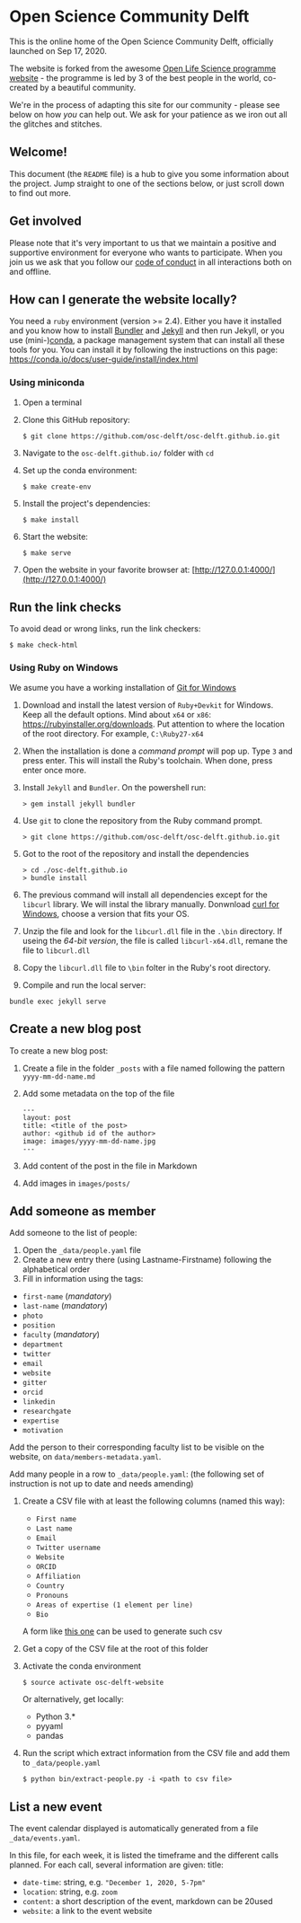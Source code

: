 # Open Science Community Delft

This is the online home of the Open Science Community Delft, officially launched on Sep 17, 2020.

The website is forked from the awesome [Open Life Science programme website](https://open-life-science.github.io) - the programme is led by 3 of the best people in the world, co-created by a beautiful community.

We're in the process of adapting this site for our community - please see below on how *you* can help out. We ask for your patience as we iron out all the glitches and stitches.

## Welcome!

This document (the `README` file) is a hub to give you some information about the
project. Jump straight to one of the sections below, or just scroll down to find
out more.

## Get involved

Please note that it's very important to us that we maintain a positive and
supportive environment for everyone who wants to participate. When you join us
we ask that you follow our [code of conduct](CODE_OF_CONDUCT.md) in all
interactions both on and offline.

## How can I generate the website locally?

You need a `ruby` environment (version >= 2.4). Either you have it installed and
you know how to install [Bundler](https://bundler.io/) and
[Jekyll](https://jekyllrb.com/) and then run Jekyll, or you use
(mini-)[conda](https://conda.io/docs/index.html), a package management system
that can install all these tools for you. You can install it by following the
instructions on this page: https://conda.io/docs/user-guide/install/index.html

### Using miniconda

1. Open a terminal
2. Clone this GitHub repository:

   ```
   $ git clone https://github.com/osc-delft/osc-delft.github.io.git
   ```

3. Navigate to the `osc-delft.github.io/` folder with `cd`
4. Set up the conda environment:

   ```
   $ make create-env
   ```

5. Install the project's dependencies:

   ```
   $ make install
   ```

6. Start the website:

   ```
   $ make serve
   ```

7. Open the website in your favorite browser at:
   [http://127.0.0.1:4000/](http://127.0.0.1:4000/)

## Run the link checks

To avoid dead or wrong links, run the link checkers:

```
$ make check-html
```

### Using Ruby on Windows

We asume you have a working installation of [Git for Windows](https://git-scm.com/downloads)

1. Download and install the latest version of `Ruby+Devkit` for Windows. Keep all the default options. Mind about `x64` or `x86`: https://rubyinstaller.org/downloads. Put attention to where the location of the root directory. For example, `C:\Ruby27-x64`

2. When the installation is done a *command prompt*  will pop up. Type `3` and press enter. This will install the Ruby's toolchain. When done, press enter once more.

3. Install `Jekyll` and `Bundler`. On the powershell run:

   ```
   > gem install jekyll bundler
   ```

4. Use `git` to clone the repository from the Ruby command prompt. 

   ```
   > git clone https://github.com/osc-delft/osc-delft.github.io.git
   ```

5. Got to the root of the repository and install the dependencies

   ```
   > cd ./osc-delft.github.io
   > bundle install
   ```

6. The previous command will install all dependencies except for the `libcurl` library. We will instal the library manually. Donwnload [curl for Windows](https://curl.haxx.se/windows/), choose a version that fits your OS.

7. Unzip the file and look for the `libcurl.dll` file in the `.\bin` directory. If useing the *64-bit version*, the file is called `libcurl-x64.dll`, remane the file to `libcurl.dll`

8. Copy the `libcurl.dll` file to `\bin` folter in the Ruby's root directory. 

9. Compile and run the local server:

```
bundle exec jekyll serve
```


## Create a new blog post

To create a new blog post:

1. Create a file in the folder `_posts` with a file named following the pattern `yyyy-mm-dd-name.md`
2. Add some metadata on the top of the file

    ```
    ---
    layout: post
    title: <title of the post>
    author: <github id of the author>
    image: images/yyyy-mm-dd-name.jpg
    ---
    ```

4. Add content of the post in the file in Markdown
3. Add images in `images/posts/`

## Add someone as member

Add someone to the list of people:

1. Open the `_data/people.yaml` file
2. Create a new entry there (using Lastname-Firstname) following the alphabetical order
3. Fill in information using the tags:
  - `first-name` (*mandatory*)
  - `last-name` (*mandatory*)
  - `photo`
  - `position`
  - `faculty` (*mandatory*)
  - `department`
  - `twitter`
  - `email`
  - `website`
  - `gitter`
  - `orcid`
  - `linkedin`
  - `researchgate`
  - `expertise`
  - `motivation`

Add the person to their corresponding faculty list to be visible on the website, on `data/members-metadata.yaml`.

Add many people in a row to `_data/people.yaml`: (the following set of instruction is not up to date and needs amending)

1. Create a CSV file with at least the following columns (named this way):
   - `First name`
   - `Last name`
   - `Email`
   - `Twitter username`
   - `Website`
   - `ORCID`
   - `Affiliation`
   - `Country`
   - `Pronouns`
   - `Areas of expertise (1 element per line)`
   - `Bio`

   A form like [this one](https://docs.google.com/forms/d/e/1FAIpQLScmsWw0VSvdytz3A1k6HnbfgOnsE4SiJcL9_qkMTs_Na6-l2Q/viewform?usp=pp_url) can be used to generate such csv

2. Get a copy of the CSV file at the root of this folder
3. Activate the conda environment

   ```
   $ source activate osc-delft-website
   ```

   Or alternatively, get locally:
   - Python 3.*
   - pyyaml
   - pandas

4. Run the script which extract information from the CSV file and add them to `_data/people.yaml`

   ```
   $ python bin/extract-people.py -i <path to csv file>
   ```

## List a new event

The event calendar displayed is automatically generated from a file `_data/events.yaml`.

In this file, for each week, it is listed the timeframe and the different calls planned. For each call, several information are given:
title:

- `date-time`: string, e.g. `"December 1, 2020, 5-7pm"`
- `location`: string, e.g. `zoom`
- `content`: a short description of the event, markdown can be 20used
- `website`: a link to the event website

